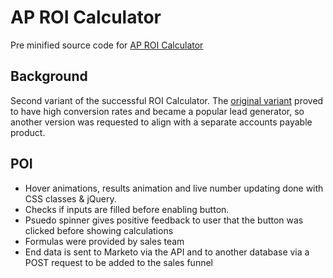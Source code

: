 # AP ROI Calculator
Pre minified source code for [AP ROI Calculator](https://www.emburse.com/solutions/ap-roi-calculator)

## Background
Second variant of the successful ROI Calculator. The [original variant](/Original%20Variant%20(B2B)/) proved to have high conversion rates and became a popular lead generator, so another version was requested to align with a separate accounts payable product.

## POI
- Hover animations, results animation and live number updating done with CSS classes & jQuery. 
- Checks if inputs are filled before enabling button. 
- Psuedo spinner gives positive feedback to user that the button was clicked before showing calculations
- Formulas were provided by sales team 
- End data is sent to Marketo via the API and to another database via a POST request to be added to the sales funnel
